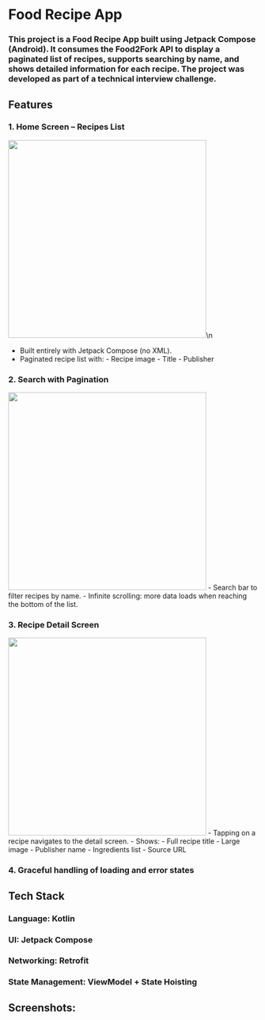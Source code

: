 # Food Recipe App
### This project is a Food Recipe App built using Jetpack Compose (Android). It consumes the Food2Fork API to display a paginated list of recipes, supports searching by name, and shows detailed information for each recipe. The project was developed as part of a technical interview challenge.

## Features
### 1. Home Screen – Recipes List
<img src="https://github.com/user-attachments/assets/d42ea8f6-7db0-40eb-bcbd-3c1304aa7168" width="400" />\n
- Built entirely with Jetpack Compose (no XML).
- Paginated recipe list with:
      - Recipe image
      - Title
      - Publisher

### 2. Search with Pagination
<img src="https://github.com/user-attachments/assets/e4b514cc-ca72-4653-9cd9-74ca011ad6f6" width="400" />
- Search bar to filter recipes by name.
- Infinite scrolling: more data loads when reaching the bottom of the list.

### 3. Recipe Detail Screen
<img src="https://github.com/user-attachments/assets/b643249a-b4bc-4eeb-a076-18ae3227bdc5" width="400" />
- Tapping on a recipe navigates to the detail screen.
- Shows:
      - Full recipe title
      - Large image
      - Publisher name
      - Ingredients list
      - Source URL
  
### 4. Graceful handling of loading and error states

## Tech Stack
### Language: Kotlin
### UI: Jetpack Compose
### Networking: Retrofit
### State Management: ViewModel + State Hoisting

## Screenshots:

